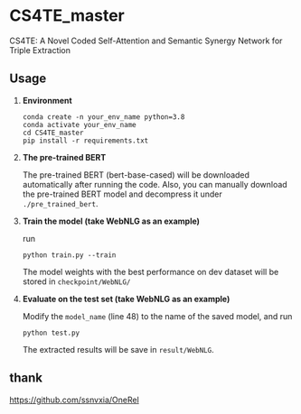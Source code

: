 # CS4TE_master
 CS4TE: A Novel Coded Self-Attention and Semantic Synergy Network for Triple Extraction

## Usage

1. **Environment**
   ```shell
   conda create -n your_env_name python=3.8
   conda activate your_env_name
   cd CS4TE_master
   pip install -r requirements.txt
   ```

2. **The pre-trained BERT**

    The pre-trained BERT (bert-base-cased) will be downloaded automatically after running the code. Also, you can manually download the pre-trained BERT model and decompress it under `./pre_trained_bert`.


3. **Train the model (take WebNLG as an example)**

    run
    ```shell
    python train.py --train
    ```
    The model weights with the best performance on dev dataset will be stored in `checkpoint/WebNLG/`

4. **Evaluate on the test set (take WebNLG as an example)**

    Modify the `model_name` (line 48) to the name of the saved model, and run 
    ```shell
    python test.py
    ```
    The extracted results will be save in `result/WebNLG`.
   
## thank
https://github.com/ssnvxia/OneRel

